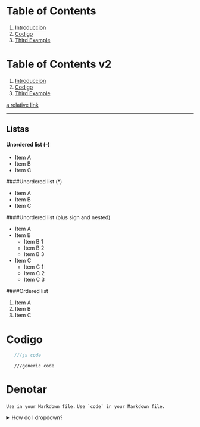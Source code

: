 # Table of Contents
1. [Introduccion](#Introduccion)
2. [Codigo](#Codigo)
3. [Third Example](#third-example)

# Table of Contents v2
1. [Introduccion](./ReferenciasRapidas#Introduccion)
2. [Codigo](./ReferenciasRapidas##Codigo)
3. [Third Example](./ReferenciasRapidas##third-example)



[a relative link](./ubicacion/)

--------------------
## Listas

#### Unordered list (-)

- Item A
- Item B
- Item C
     
####Unordered list (*)

* Item A
* Item B
* Item C

####Unordered list (plus sign and nested)
                
+ Item A
+ Item B
    + Item B 1
    + Item B 2
    + Item B 3
+ Item C
    * Item C 1
    * Item C 2
    * Item C 3

####Ordered list
                
1. Item A
2. Item B
3. Item C
                

# Codigo 

```javascript
   ///js code
```

```
   ///generic code
```

# Denotar
`Use in your Markdown file.`
``Use `code` in your Markdown file.``


<details>
<summary>How do I dropdown?</summary>


## This is how you dropdown
__________


</details>
